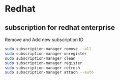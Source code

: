 # Redhat

## subscription for redhat enterprise

Remove and Add new subscription ID

```bash
sudo subscription-manager remove --all
sudo subscription-manager unregister
sudo subscription-manager clean
sudo subscription-manager register
sudo subscription-manager refresh
sudo subscription-manager attach --auto
```

